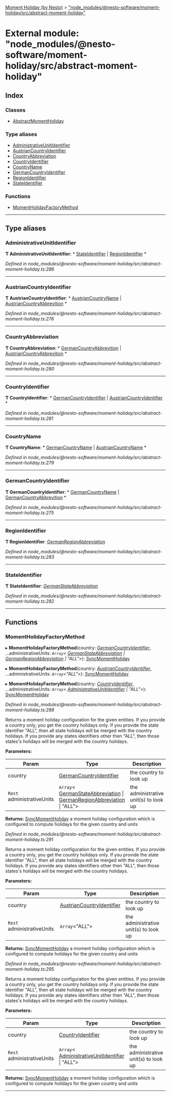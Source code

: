 [Moment Holiday (by Nesto)](../README.md) > ["node_modules/@nesto-software/moment-holiday/src/abstract-moment-holiday"](../modules/_node_modules__nesto_software_moment_holiday_src_abstract_moment_holiday_.md)

# External module: "node_modules/@nesto-software/moment-holiday/src/abstract-moment-holiday"

## Index

### Classes

* [AbstractMomentHoliday](../classes/_node_modules__nesto_software_moment_holiday_src_abstract_moment_holiday_.abstractmomentholiday.md)

### Type aliases

* [AdministrativeUnitIdentifier](_node_modules__nesto_software_moment_holiday_src_abstract_moment_holiday_.md#administrativeunitidentifier)
* [AustrianCountryIdentifier](_node_modules__nesto_software_moment_holiday_src_abstract_moment_holiday_.md#austriancountryidentifier)
* [CountryAbbreviation](_node_modules__nesto_software_moment_holiday_src_abstract_moment_holiday_.md#countryabbreviation)
* [CountryIdentifier](_node_modules__nesto_software_moment_holiday_src_abstract_moment_holiday_.md#countryidentifier)
* [CountryName](_node_modules__nesto_software_moment_holiday_src_abstract_moment_holiday_.md#countryname)
* [GermanCountryIdentifier](_node_modules__nesto_software_moment_holiday_src_abstract_moment_holiday_.md#germancountryidentifier)
* [RegionIdentifier](_node_modules__nesto_software_moment_holiday_src_abstract_moment_holiday_.md#regionidentifier)
* [StateIdentifier](_node_modules__nesto_software_moment_holiday_src_abstract_moment_holiday_.md#stateidentifier)

### Functions

* [MomentHolidayFactoryMethod](_node_modules__nesto_software_moment_holiday_src_abstract_moment_holiday_.md#momentholidayfactorymethod)

---

## Type aliases

<a id="administrativeunitidentifier"></a>

###  AdministrativeUnitIdentifier

**Ƭ AdministrativeUnitIdentifier**: * [StateIdentifier](_node_modules__nesto_software_moment_holiday_src_abstract_moment_holiday_.md#stateidentifier) &#124; [RegionIdentifier](_node_modules__nesto_software_moment_holiday_src_abstract_moment_holiday_.md#regionidentifier)
*

*Defined in node_modules/@nesto-software/moment-holiday/src/abstract-moment-holiday.ts:286*

___
<a id="austriancountryidentifier"></a>

###  AustrianCountryIdentifier

**Ƭ AustrianCountryIdentifier**: * [AustrianCountryName](_node_modules__nesto_software_moment_holiday_austria_src_austrian_holiday_definition_factory_.md#austriancountryname) &#124; [AustrianCountryAbbrevition](_node_modules__nesto_software_moment_holiday_austria_src_austrian_holiday_definition_factory_.md#austriancountryabbrevition)
*

*Defined in node_modules/@nesto-software/moment-holiday/src/abstract-moment-holiday.ts:276*

___
<a id="countryabbreviation"></a>

###  CountryAbbreviation

**Ƭ CountryAbbreviation**: * [GermanCountryAbbrevition](_node_modules__nesto_software_moment_holiday_germany_src_german_holiday_definition_factory_.md#germancountryabbrevition) &#124; [AustrianCountryAbbrevition](_node_modules__nesto_software_moment_holiday_austria_src_austrian_holiday_definition_factory_.md#austriancountryabbrevition)
*

*Defined in node_modules/@nesto-software/moment-holiday/src/abstract-moment-holiday.ts:280*

___
<a id="countryidentifier"></a>

###  CountryIdentifier

**Ƭ CountryIdentifier**: * [GermanCountryIdentifier](_node_modules__nesto_software_moment_holiday_src_abstract_moment_holiday_.md#germancountryidentifier) &#124; [AustrianCountryIdentifier](_node_modules__nesto_software_moment_holiday_src_abstract_moment_holiday_.md#austriancountryidentifier)
*

*Defined in node_modules/@nesto-software/moment-holiday/src/abstract-moment-holiday.ts:281*

___
<a id="countryname"></a>

###  CountryName

**Ƭ CountryName**: * [GermanCountryName](_node_modules__nesto_software_moment_holiday_germany_src_german_holiday_definition_factory_.md#germancountryname) &#124; [AustrianCountryName](_node_modules__nesto_software_moment_holiday_austria_src_austrian_holiday_definition_factory_.md#austriancountryname)
*

*Defined in node_modules/@nesto-software/moment-holiday/src/abstract-moment-holiday.ts:279*

___
<a id="germancountryidentifier"></a>

###  GermanCountryIdentifier

**Ƭ GermanCountryIdentifier**: * [GermanCountryName](_node_modules__nesto_software_moment_holiday_germany_src_german_holiday_definition_factory_.md#germancountryname) &#124; [GermanCountryAbbrevition](_node_modules__nesto_software_moment_holiday_germany_src_german_holiday_definition_factory_.md#germancountryabbrevition)
*

*Defined in node_modules/@nesto-software/moment-holiday/src/abstract-moment-holiday.ts:275*

___
<a id="regionidentifier"></a>

###  RegionIdentifier

**Ƭ RegionIdentifier**: *[GermanRegionAbbreviation](_node_modules__nesto_software_moment_holiday_germany_src_german_holiday_definition_factory_.md#germanregionabbreviation)*

*Defined in node_modules/@nesto-software/moment-holiday/src/abstract-moment-holiday.ts:283*

___
<a id="stateidentifier"></a>

###  StateIdentifier

**Ƭ StateIdentifier**: *[GermanStateAbbreviation](_node_modules__nesto_software_moment_holiday_germany_src_german_holiday_definition_factory_.md#germanstateabbreviation)*

*Defined in node_modules/@nesto-software/moment-holiday/src/abstract-moment-holiday.ts:282*

___

## Functions

<a id="momentholidayfactorymethod"></a>

###  MomentHolidayFactoryMethod

▸ **MomentHolidayFactoryMethod**(country: *[GermanCountryIdentifier](_node_modules__nesto_software_moment_holiday_src_abstract_moment_holiday_.md#germancountryidentifier)*, ...administrativeUnits: *`Array`< [GermanStateAbbreviation](_node_modules__nesto_software_moment_holiday_germany_src_german_holiday_definition_factory_.md#germanstateabbreviation) &#124; [GermanRegionAbbreviation](_node_modules__nesto_software_moment_holiday_germany_src_german_holiday_definition_factory_.md#germanregionabbreviation) &#124; "ALL">*): [SyncMomentHoliday](../classes/_node_modules__nesto_software_moment_holiday_src_sync_moment_holiday_.syncmomentholiday.md)

▸ **MomentHolidayFactoryMethod**(country: *[AustrianCountryIdentifier](_node_modules__nesto_software_moment_holiday_src_abstract_moment_holiday_.md#austriancountryidentifier)*, ...administrativeUnits: *`Array`<"ALL">*): [SyncMomentHoliday](../classes/_node_modules__nesto_software_moment_holiday_src_sync_moment_holiday_.syncmomentholiday.md)

▸ **MomentHolidayFactoryMethod**(country: *[CountryIdentifier](_node_modules__nesto_software_moment_holiday_src_abstract_moment_holiday_.md#countryidentifier)*, ...administrativeUnits: *`Array`< [AdministrativeUnitIdentifier](_node_modules__nesto_software_moment_holiday_src_abstract_moment_holiday_.md#administrativeunitidentifier) &#124; "ALL">*): [SyncMomentHoliday](../classes/_node_modules__nesto_software_moment_holiday_src_sync_moment_holiday_.syncmomentholiday.md)

*Defined in node_modules/@nesto-software/moment-holiday/src/abstract-moment-holiday.ts:288*

Returns a moment holiday configuration for the given entities. If you provide a country only, you get the country holidays only. If you provide the state identifier "ALL", then all state holidays will be merged with the country holidays. If you provide any states identifiers other then "ALL", then those states's holidays will be merged with the country holidays.

**Parameters:**

| Param | Type | Description |
| ------ | ------ | ------ |
| country | [GermanCountryIdentifier](_node_modules__nesto_software_moment_holiday_src_abstract_moment_holiday_.md#germancountryidentifier) |  the country to look up |
| `Rest` administrativeUnits | `Array`< [GermanStateAbbreviation](_node_modules__nesto_software_moment_holiday_germany_src_german_holiday_definition_factory_.md#germanstateabbreviation) &#124; [GermanRegionAbbreviation](_node_modules__nesto_software_moment_holiday_germany_src_german_holiday_definition_factory_.md#germanregionabbreviation) &#124; "ALL"> |  the administrative unit(s) to look up |

**Returns:** [SyncMomentHoliday](../classes/_node_modules__nesto_software_moment_holiday_src_sync_moment_holiday_.syncmomentholiday.md)
a moment holiday configuration which is configured to compute holidays for the given country and units

*Defined in node_modules/@nesto-software/moment-holiday/src/abstract-moment-holiday.ts:291*

Returns a moment holiday configuration for the given entities. If you provide a country only, you get the country holidays only. If you provide the state identifier "ALL", then all state holidays will be merged with the country holidays. If you provide any states identifiers other then "ALL", then those states's holidays will be merged with the country holidays.

**Parameters:**

| Param | Type | Description |
| ------ | ------ | ------ |
| country | [AustrianCountryIdentifier](_node_modules__nesto_software_moment_holiday_src_abstract_moment_holiday_.md#austriancountryidentifier) |  the country to look up |
| `Rest` administrativeUnits | `Array`<"ALL"> |  the administrative unit(s) to look up |

**Returns:** [SyncMomentHoliday](../classes/_node_modules__nesto_software_moment_holiday_src_sync_moment_holiday_.syncmomentholiday.md)
a moment holiday configuration which is configured to compute holidays for the given country and units

*Defined in node_modules/@nesto-software/moment-holiday/src/abstract-moment-holiday.ts:295*

Returns a moment holiday configuration for the given entities. If you provide a country only, you get the country holidays only. If you provide the state identifier "ALL", then all state holidays will be merged with the country holidays. If you provide any states identifiers other then "ALL", then those states's holidays will be merged with the country holidays.

**Parameters:**

| Param | Type | Description |
| ------ | ------ | ------ |
| country | [CountryIdentifier](_node_modules__nesto_software_moment_holiday_src_abstract_moment_holiday_.md#countryidentifier) |  the country to look up |
| `Rest` administrativeUnits | `Array`< [AdministrativeUnitIdentifier](_node_modules__nesto_software_moment_holiday_src_abstract_moment_holiday_.md#administrativeunitidentifier) &#124; "ALL"> |  the administrative unit(s) to look up |

**Returns:** [SyncMomentHoliday](../classes/_node_modules__nesto_software_moment_holiday_src_sync_moment_holiday_.syncmomentholiday.md)
a moment holiday configuration which is configured to compute holidays for the given country and units

___

